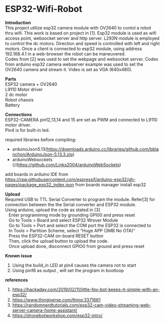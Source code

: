 # ESP32-Wifi-Robot

**Introduction**  
This project utilize esp32 camera module with OV2640 to contol a robot thru wifi. This work is based on project in [1]. Esp32 module is used as wifi access point, websocket server and http server. L293N module is employed to control the dc motors. Direction and speed is controlled with left and right motors.
Once a client is connected to esp32 module, using address 192.168.4.1 in a web-browser the robot can be maneuvered.  
Codes from [2] was used to set the webpage and websocket server. Codes from arduino esp32 camera webserver example was used to set the OV2640 camera and stream it. Video is set as VGA (640x480). 


**Parts**  
ESP32 camera + OV2640  
L9110 Motor driver  
2 dc motor  
Robot chassis  
Battery  


**Connections**  
ESP32-CAMERA pin12,13,14 and 15 are set as PWM and connected to L9110 motor driver.   
Pin4 is for built-in led.    

required libraries before compiling:
- arduinoJson5.13(https://downloads.arduino.cc/libraries/github.com/bblanchon/ArduinoJson-5.13.3.zip)
- arduinoWebsockets (//https://github.com/Links2004/arduinoWebSockets)

add boards in arduino IDE from
https://raw.githubusercontent.com/espressif/arduino-esp32/gh-pages/package_esp32_index.json
from boards manager install esp32


**Upload**  
Required USB to TTL Serial Converter to program the module. Refer[3] for connection between the the Serial converter and ESP32 module.  
Using arduino, upload the code as stated in [3]  
&nbsp;&nbsp;&nbsp;Enter programimng  mode by grounding GPI00 and press reset  
&nbsp;&nbsp;&nbsp;Go to Tools > Board and select ESP32 Wrover Module  
&nbsp;&nbsp;&nbsp;Go to Tools > Port and select the COM port the ESP32 is connected to  
&nbsp;&nbsp;&nbsp;In Tools > Partition Scheme, select “Huge APP (3MB No OTA)“  
&nbsp;&nbsp;&nbsp;Press the ESP32-CAM on-board RESET button  
&nbsp;&nbsp;&nbsp;Then, click the upload button to upload the code.  
&nbsp;&nbsp;&nbsp;Once upload done, disconnect GPIO0 from ground and press reset  

**Known issue**
1. Using the build_in LED at pin4 causes the camera not to start
2. Using pin16 as output , will set the program in bootloop

**references**  
1. https://hackaday.com/2019/02/11/little-fpv-bot-keeps-it-simple-with-an-esp32/
2. https://www.thingiverse.com/thing:3371661
3. https://randomnerdtutorials.com/esp32-cam-video-streaming-web-server-camera-home-assistant/
4. https://dronebotworkshop.com/esp32-intro/

